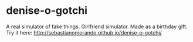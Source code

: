 # denise-o-gotchi
A real simulator of fake things.
Girlfriend simulator.
Made as a birthday gift.
Try it here: http://sebastianomorando.github.io/denise-o-gotchi/

